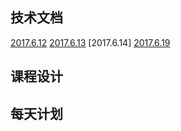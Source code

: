 ## 技术文档
[2017.6.12](./introduction.md)
[2017.6.13](./vim.md)
[2017.6.14]
[2017.6.19](./atom.md)
## 课程设计
## 每天计划
